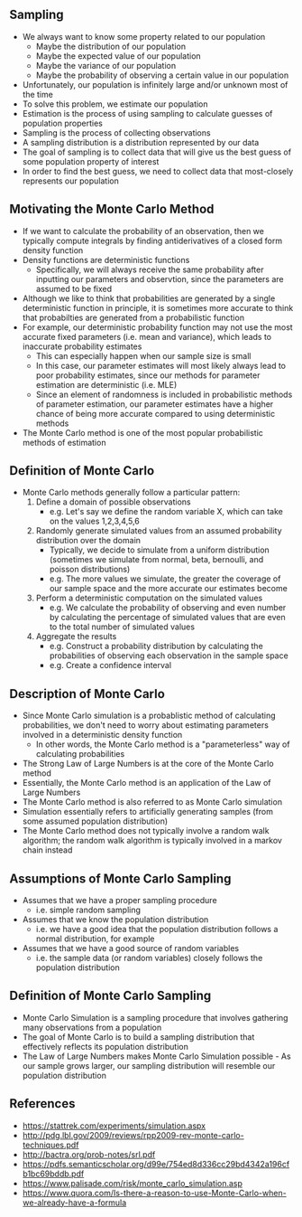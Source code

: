 ## Sampling
- We always want to know some property related to our population
	- Maybe the distribution of our population
	- Maybe the expected value of our population
	- Maybe the variance of our population
	- Maybe the probability of observing a certain value in our population
- Unfortunately, our population is infinitely large and/or unknown most of the time
- To solve this problem, we estimate our population
- Estimation is the process of using sampling to calculate guesses of population properties
- Sampling is the process of collecting observations
- A sampling distribution is a distribution represented by our data
- The goal of sampling is to collect data that will give us the best guess of some population property of interest
- In order to find the best guess, we need to collect data that most-closely represents our population

## Motivating the Monte Carlo Method
- If we want to calculate the probability of an observation, then we typically compute integrals by finding antiderivatives of a closed form density function
- Density functions are deterministic functions
	- Specifically, we will always receive the same probability after inputting our parameters and observtion, since the parameters are assumed to be fixed
- Although we like to think that probabilities are generated by a single deterministic function in principle, it is sometimes more accurate to think that probabilties are generated from a probabilistic function
- For example, our deterministic probability function may not use the most accurate fixed parameters (i.e. mean and variance), which leads to inaccurate probability estimates
	- This can especially happen when our sample size is small
	- In this case, our parameter estimates will most likely always lead to poor probability estimates, since our methods for parameter estimation are deterministic (i.e. MLE)
	- Since an element of randomness is included in probabilistic methods of parameter estimation, our parameter estimates have a higher chance of being more accurate compared to using deterministic methods
- The Monte Carlo method is one of the most popular probabilistic methods of estimation

## Definition of Monte Carlo
- Monte Carlo methods generally follow a particular pattern:
	1. Define a domain of possible observations
		- e.g. Let's say we define the random variable X, which can take on the values 1,2,3,4,5,6
	2. Randomly generate simulated values from an assumed probability distribution over the domain
		- Typically, we decide to simulate from a uniform distribution (sometimes we simulate from normal, beta, bernoulli, and poisson distributions)
		- e.g. The more values we simulate, the greater the coverage of our sample space and the more accurate our estimates become
	3. Perform a deterministic computation on the simulated values
		- e.g. We calculate the probability of observing and even number by calculating the percentage of simulated values that are even to the total number of simulated values
	4. Aggregate the results
		- e.g. Construct a probability distribution by calculating the probabilities of observing each observation in the sample space
		- e.g. Create a confidence interval

## Description of Monte Carlo
- Since Monte Carlo simulation is a probablistic method of calculating probabilities, we don't need to worry about estimating parameters involved in a deterministic density function
	- In other words, the Monte Carlo method is a "parameterless" way of calculating probabilities
- The Strong Law of Large Numbers is at the core of the Monte Carlo method
- Essentially, the Monte Carlo method is an application of the Law of Large Numbers
- The Monte Carlo method is also referred to as Monte Carlo simulation
- Simulation essentially refers to artificially generating samples (from some assumed population distribution)
- The Monte Carlo method does not typically involve a random walk algorithm; the random walk algorithm is typically involved in a markov chain instead

## Assumptions of Monte Carlo Sampling
- Assumes that we have a proper sampling procedure
	- i.e. simple random sampling
- Assumes that we know the population distribution
	- i.e. we have a good idea that the population distribution follows a normal distribution, for example
- Assumes that we have a good source of random variables
	- i.e. the sample data (or random variables) closely follows the population distribution

## Definition of Monte Carlo Sampling
- Monte Carlo Simulation is a sampling procedure that involves gathering many observations from a population
- The goal of Monte Carlo is to build a sampling distribution that effectively reflects its population distribution
- The Law of Large Numbers makes Monte Carlo Simulation possible
        - As our sample grows larger, our sampling distribution will resemble our population distribution

## References
- https://stattrek.com/experiments/simulation.aspx
- http://pdg.lbl.gov/2009/reviews/rpp2009-rev-monte-carlo-techniques.pdf
- http://bactra.org/prob-notes/srl.pdf
- https://pdfs.semanticscholar.org/d99e/754ed8d336cc29bd4342a196cfb1bc69bddb.pdf
- https://www.palisade.com/risk/monte_carlo_simulation.asp
- https://www.quora.com/Is-there-a-reason-to-use-Monte-Carlo-when-we-already-have-a-formula
